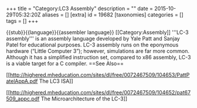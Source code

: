 +++
title = "Category:LC3 Assembly"
description = ""
date = 2015-10-29T05:32:20Z
aliases = []
[extra]
id = 19682
[taxonomies]
categories = []
tags = []
+++

{{stub}}{{language}}{{assembler language}}
[[Category:Assembly]]
'''LC-3 assembly''' is an assembly language developed by Yale Patt and Sanjay Patel for educational purposes. LC-3 assembly runs on the eponymous hardware (“Little Computer 3”); however, simulations are far more common. Although it has a simplified instruction set, compared to x86 assembly, LC-3 is a viable target for a C compiler.
==See Also==

[[http://highered.mheducation.com/sites/dl/free/0072467509/104653/PattPatelAppA.pdf The LC3 ISA]]

[[http://highered.mheducation.com/sites/dl/free/0072467509/104652/pat67509_appc.pdf The Microarchitecture of the LC-3]]
